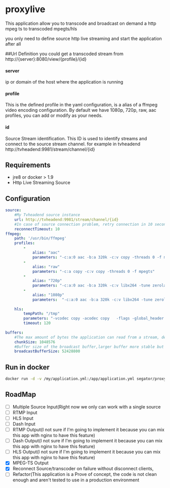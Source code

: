 # proxylive
This application allow you to transcode and broadcast on demand a http mpeg ts to transcoded mpegts/hls

you only need to define source http live streaming and start the application
after all

##Url Definition
you could get a transcoded stream from
http://{server}:8080/view/{profile}/{id}
#### server
ip or domain of the host where the application is running

#### profile
This is the defined profile in the yaml configuration, is a alias of a ffmpeg video encoding configuration.
By default we have 1080p, 720p, raw, aac profiles, you can add or modify as your needs.

#### id
Source Stream identification.
This ID is used to identify streams and connect to the source stream channel.
for example in tvheadend http://tvheadend:9981/stream/channel/{id}

## Requirements
- jre8 or docker > 1.9
- Http Live Streaming Source

## Configuration
```yml
source:
    #My Tvheadend source instance
    url: http://tvheadend:9981/stream/channel/{id}
    #In case of source connection problem, retry connection in 10 seconds
    reconnectTimeout: 10
ffmpeg:
    path: '/usr/bin/ffmpeg'
    profiles:
        -
            alias: "aac"
            parameters: "-c:a:0 aac -b:a 320k -c:v copy -threads 0 -f mpegts"
        -
            alias: "raw"
            parameters: "-c:a copy -c:v copy -threads 0 -f mpegts"
        -
            alias: "720p"
            parameters: "-c:a:0 aac -b:a 320k -c:v libx264 -tune zerolatency -g 10 -vprofile high -level 4.0 -crf 18 -movflags +faststart -bufsize 15000k -maxrate 10000k  -preset fast -vf \"scale=-1:720,yadif=0\" -threads 0 -f mpegts"
        -
            alias: "1080p"
            parameters:  "-c:a:0 aac -b:a 320k -c:v libx264 -tune zerolatency -g 10 -vprofile high -level 4.1 -crf 21 -movflags +faststart -bufsize 15000k -maxrate 10000k  -preset fast -vf yadif=0 -threads 0 -f mpegts"
    
    hls:
        tempPath: "/tmp"
        parameters: "-vcodec copy -acodec copy   -flags -global_header  -avoid_negative_ts disabled -map_metadata -1 -start_at_zero -copyts -flags -global_header -vsync cfr -y -nostats -f hls -hls_time 1 -hls_list_size 20 -hls_wrap 30"
        timeout: 120
        
buffers:
    #The max amount of bytes the application can read from a stream, default 1MB
    chunkSize: 1048576
    #Buffer size of the broadcast buffer,larger buffer more stable but larger delay than source stream, default 50MB
    broadcastBufferSize: 52428800
```

## Run in docker
```bash
docker run -d -v /my/application.yml:/app/application.yml segator/proxylive
```
## RoadMap
- [ ] Multiple Source Input(Right now we only can work with a single source
- [ ] RTMP Input
- [ ] HLS Input
- [ ] Dash Input
- [ ] RTMP Output(I not sure if I'm going to implement it because you can mix this app with nginx to have this feature)
- [ ] Dash Output(I not sure if I'm going to implement it because you can mix this app with nginx to have this feature)
- [ ] HLS Output(I not sure if I'm going to implement it because you can mix this app with nginx to have this feature)
- [x] MPEG-TS Output
- [X] Reconnect Source/transcoder on failure without disconnect clients,
- [ ] Refactor(This application is a Prove of concept, the code is not clean enough and aren't tested to use in a production environment
